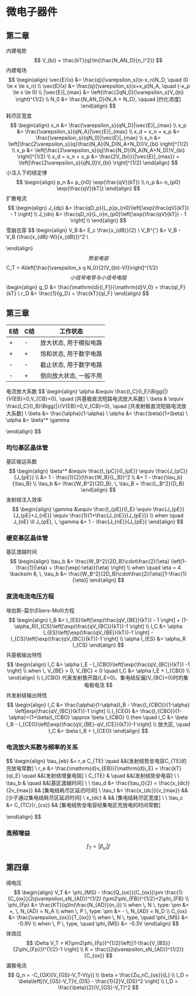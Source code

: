 # 微电子器件

## 第二章

内建电势
$$
V_{bi} = \frac{kT}{q}\ln{\frac{N_AN_D}{n_i^2}}
$$
内建电场
$$
\begin{align}
\vec{E}(x) &= \frac{q}{\varepsilon_s}(x-x_n)N_D, \quad (0 \le x \le x_n) \\
\vec{E}(x) &= \frac{q}{\varepsilon_s}(x+x_p)N_A, \quad (-x_p \le x \le 0) \\
|\vec{E}|_{max} &= \left(\frac{2qN_0}{\varepsilon_s}V_{bi} \right)^{1/2} \\
N_0 &= \frac{N_AN_D}{N_A + N_D}, \qquad [约化浓度]
\end{align}
$$
耗尽区宽度
$$
\begin{align}
x_n &= \frac{\varepsilon_s}{qN_D}|\vec{E}|_{max} \\
x_p &= \frac{\varepsilon_s}{qN_A}|\vec{E}|_{max} \\
x_d = x_n + x_p &= \frac{\varepsilon_s}{qN_0}|\vec{E}|_{max} \\
x_n &= \left[\frac{2\varepsilon_s}{q}\frac{N_A}{N_D(N_A+N_D)}V_{bi} \right]^{1/2} \\
x_p &= \left[\frac{2\varepsilon_s}{q}\frac{N_D}{N_A(N_A+N_D)}V_{bi} \right]^{1/2} \\
x_d = x_n + x_p &= \frac{2V_{bi}}{|\vec{E}|_{max}} = \left[\frac{2\varepsilon_s}{qN_0}V_{bi} \right]^{1/2}
\end{align}
$$
小注入下的结定律
$$
\begin{align}
p_n &= p_{n0} \exp(\frac{qV}{kT}) \\
n_p &= n_{p0} \exp(\frac{qV}{kT})
\end{align}
$$
扩散电流
$$
\begin{align}
J_{dp} &= \frac{qD_p}{L_p}p_{n0}\left[\exp(\frac{qV}{kT}) - 1 \right] \\
J_{dn} &= \frac{qD_n}{L_n}n_{p0}\left[\exp(\frac{qV}{kT}) - 1 \right] \\
\end{align}
$$
雪崩击穿
$$
\begin{align}
V_B &= E_c \frac{x_{dB}}{2} \\
V_B^{'} &= V_B - V_B (\frac{x_{dB}-W}{x_{dB}})^2 \\

\end{align}
$$
势垒电容
$$
C_T = A\left[\frac{\varepsilon_s q N_0}{2(V_{bi}-V)}\right]^{1/2}
$$
小信号电导与小信号电阻
$$
\begin{align}
g_D &= \frac{\mathrm{d}{I_F}}{\mathrm{d}V_0} = \frac{qI_F}{kT} \\
r_D &= \frac{1}{g_D} = \frac{kT}{qI_F}
\end{align}
$$

## 第三章

| E结  | C结  | 工作状态               |
| ---- | ---- | ---------------------- |
| +    | -    | 放大状态, 用于模拟电路 |
| +    | +    | 饱和状态, 用于数字电路 |
| -    | -    | 截止状态, 用于数字电路 |
| -    | +    | 倒向放大状态, 一般不用 |

电流放大系数
$$
\begin{align}
\alpha &\equiv \frac{I_C}{I_E}\Bigg{|}_{V_{EB}>0,V_{CB}=0}, \quad [共基极直流短路电流放大系数] \\
\beta & \equiv \frac{I_C}{I_B}\Bigg{|}_{V_{EB}>0,V_{CB}=0}, \quad [共发射极直流短路电流放大系数] \\
\beta &= \frac{\alpha}{1-\alpha} \\
\alpha &= \frac{\beta}{1+\beta} \\
\alpha &= \beta^* \gamma

\end{align}
$$

### 均匀基区晶体管

基区输运系数
$$
\begin{align}
\beta^* &\equiv \frac{I_{pC}}{I_{pE}} \equiv \frac{J_{pC}}{J_{pE}} \\
&= 1 - \frac{1}{2}(\frac{W_B}{L_B})^2 \\
&= 1 - \frac{\tau_b}{\tau_B} \\
\tau_b &= \frac{W_B^2}{2D_B}, \, \tau_B = \frac{L_B^2}{D_B}
\end{align}
$$
发射结注入效率
$$
\begin{align}
\gamma &\equiv \frac{I_{pE}}{I_E} \equiv \frac{J_{pE}}{J_{pE}+J_{nE}} \equiv \frac{1}{1+\frac{J_{nE}}{J_{pE}}} \\
when \quad J_{nE} \ll J_{pE}, \, \gamma &= 1 - \frac{J_{nE}}{J_{pE}}
\end{align}
$$

### 缓变基区晶体管

基区渡越时间
$$
\begin{align}
\tau_b &= \frac{W_B^2}{2D_B}\cdot\frac{2}{\eta} \left[1-\frac{1}{\eta} + \frac{\exp(-\eta)}{\eta} \right] \\
when \quad \eta = 4 \backsim 8, \, \tau_b &= \frac{W_B^2}{2D_B}\cdot\frac{2}{\eta}[1-\frac{1}{\eta}]
\end{align}
$$

### 直流电流电压方程

埃伯斯-莫尔(Ebers-Moll)方程
$$
\begin{align}
I_B &= I_{ES}\left[\exp(\frac{qV_{BE}}{kT}) - 1 \right] + (1-\alpha_R)I_{CS}\left[\exp(\frac{qV_{BC}}{kT})-1 \right] \\
I_C &= \alpha I_{ES}\left[\exp(\frac{qV_{BE}}{kT})-1 \right] - I_{CS}\left[\exp(\frac{qV_{BC}}{kT})-1 \right] \\
\alpha I_{ES} &= \alpha_R I_{CS}
\end{align} 
$$
共基极输出特性
$$
\begin{align}
I_C &= \alpha I_E - I_{CBO}\left[\exp(\frac{qV_{BC}}{kT}) -1 \right] \\
when \,  V_{BE} > 0, V_{BC} < 0 \quad I_C &= \alpha I_E + I_{CBO} \\
\end{align} \\
I_{CBO} 代表发射极开路(I_E=0)、集电结反偏(V_{BC}<0)时的集电极电流
$$
共发射级输出特性
$$
\begin{align}
I_C &= \frac{\alpha}{1-\alpha}I_B - \frac{I_{CBO}}{1-\alpha} \left[exp(\frac{qV_{BC}}{kT})-1 \right] \\
I_{CEO} &= \frac{I_{CBO}}{1-\alpha}=(1+\beta)I_{CBO} \approx \beta I_{CBO} \\
then \quad I_C &= \beta I_B - I_{CEO}\left[\exp(\frac{qV_{BE}-qV_{CE}}{kT})-1 \right] \\
放大区, \quad I_C &= \beta I_B + I_{CEO}
\end{align}
$$

### 电流放大系数与频率的关系

$$
\begin{align}
\tau_{eb} &= r_e C_{TE} \quad &&[发射结势垒电容C_{TE}的充放电常数] \\
r_e &= \frac{\mathrm{d}v_{EB}}{\mathrm{d}i_E} = \frac{kT}{qI_E} \quad &&[发射结增量电阻] \\
C_{TE} & \quad &&[发射结势垒电容] \\ \\
\tau_b & \quad &&[基区渡越时间] \\ \\
\tau_d &= \frac{\tau_t}{2} = \frac{x_{dc}}{2v_{max}} && [集电结耗尽区延迟时间] \\ 
\tau_t &= \frac{x_{dc}}{v_{max}} && [少子通过集电结耗尽区延迟时间] \\
x_{dc} & && [集电结耗尽区宽度] \\ \\
\tau_c &= C_{TC}{r_{cs}} && [集电结势垒电容经集电区充放电的时间常数]

\end{align}
$$

### 高频增益

$$
f_T = |\beta_\omega|f
$$

## 第四章

阈电压
$$
\begin{align}
V_T &= \phi_{MS} - \frac{Q_{ox}}{C_{ox}}\pm \frac{1}{C_{ox}}(2q\varepsilon_sN_{AD})^{1/2} (\pm2\phi_{FB})^{1/2}+2\phi_{FB} \\
\phi_{Fp} &= \frac{KT}{q}ln(\frac{N_{AD}}{n_i}) \\
when \, N \, type: \pm &= +, \, N_{AD} = N_A \\
when \, P \, type: \pm &= - \, N_{AD} = N_D \\
C_{ox} &= \frac{\varepsilon_{ox}}{T_{ox}} \\
when \, N \, type, \quad \phi_{MS} &= -0.9V \\
when \, P \, type, \quad \phi_{MS} &= -0.3V
\end{align}
$$
体效应
$$
\Delta V_T = K(\pm2\phi_{Fp})^{1/2}\left[(1-\frac{V_{BS}}{2\phi_{Fp}})^{1/2}-1 \right] \\
K = \frac{(2q\varepsilon_sN_{AD})^{1/2}}{C_{ox}}
$$
漏极电流
$$
Q_n = -C_{OX}[V_{GS}-V_T-V(y)] \\
\beta = \frac{Zu_nC_{ox}}{L} \\
I_D = \beta\left[(V_{GS}-V_T)V_{DS} - \frac{1}{2}V_{DS}^2 \right] \\
I_D = \frac{\beta}{2}(V_{GS}-V_T)^2
$$
